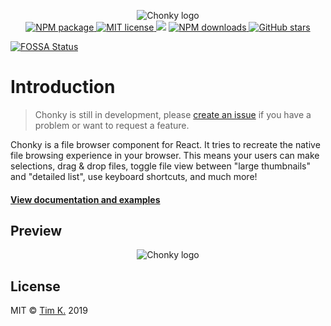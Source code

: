<p align="center">
  <img src="https://timbokz.github.io/Chonky/Chonky.jpg" alt="Chonky logo">
  <br/>
  <a href="https://www.npmjs.com/package/chonky">
    <img alt="NPM package" src="https://img.shields.io/npm/v/chonky.svg">
  </a>
  <a href="https://tldrlegal.com/license/mit-license">
    <img alt="MIT license" src="https://img.shields.io/npm/l/chonky">
  </a>
<a href="https://app.fossa.io/projects/git%2Bgithub.com%2FTimboKZ%2FChonky?ref=badge_shield" alt="FOSSA Status"><img src="https://app.fossa.io/api/projects/git%2Bgithub.com%2FTimboKZ%2FChonky.svg?type=shield"/></a>
  <a href="https://www.npmjs.com/package/chonky">
    <img alt="NPM downloads" src="https://img.shields.io/npm/dt/chonky">
  </a>
  <a href="https://github.com/TimboKZ/Chonky">
    <img alt="GitHub stars" src="https://img.shields.io/github/stars/TimboKZ/Chonky">
  </a>
</p>


[![FOSSA Status](https://app.fossa.io/api/projects/git%2Bgithub.com%2FTimboKZ%2FChonky.svg?type=large)](https://app.fossa.io/projects/git%2Bgithub.com%2FTimboKZ%2FChonky?ref=badge_large)

# Introduction

> Chonky is still in development, please [create an issue](https://github.com/TimboKZ/Chonky/issues) if you have a 
> problem or want to request a feature.

Chonky is a file browser component for React. It tries to recreate the native file browsing experience in your browser.
This means your users can make selections, drag & drop files, toggle file view between "large thumbnails" and "detailed
list", use keyboard shortcuts, and much more! 

#### [View documentation and examples](https://timbokz.github.io/Chonky/)

## Preview

<p align="center">
  <img src="https://timbokz.github.io/Chonky/Chonky_preview.jpg" alt="Chonky logo">
</p>

## License

MIT © [Tim K.](https://github.com/TimboKZ) 2019